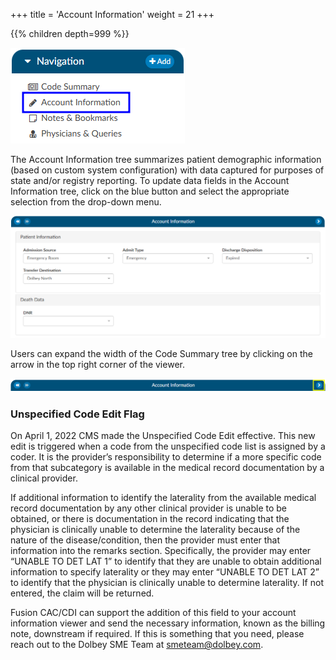 +++
title = 'Account Information'
weight = 21
+++


{{% children depth=999 %}}

![Account Info Viewer](AccountInfo.png)

The Account Information tree summarizes patient demographic information (based on custom system configuration) with data captured for purposes of state and/or registry reporting. To update data fields in the Account Information tree, click on the blue button and select the appropriate selection from the drop-down menu.

![Account Information Viewer](AccountInformationViewer.png)

Users can expand the width of the Code Summary tree by clicking on the arrow in the top right corner of the viewer.

![Account Information Banner](AccountInformationBanner.png)



### Unspecified Code Edit Flag

On April 1, 2022 CMS made the Unspecified Code Edit effective. This new edit is triggered when a code from the unspecified code list is assigned by a coder. It is the provider’s responsibility to determine if a more specific code from that subcategory is available in the medical record documentation by a clinical provider. 

If additional information to identify the laterality from the available medical record documentation by any other clinical provider is unable to be obtained, or there is documentation in the record indicating that the physician is clinically unable to determine the laterality because of the nature of the disease/condition, then the provider must enter that information into the remarks section. 
Specifically, the provider may enter “UNABLE TO DET LAT 1” to identify that they are unable to obtain additional information to specify laterality or they may enter “UNABLE TO DET LAT 2” to identify that the physician is clinically unable to determine laterality. If not entered, the claim will be returned.

Fusion CAC/CDI can support the addition of this field to your account information viewer and send the necessary information, known as the billing note, downstream if required. If this is something that you need, please reach out to the Dolbey SME Team at smeteam@dolbey.com. 